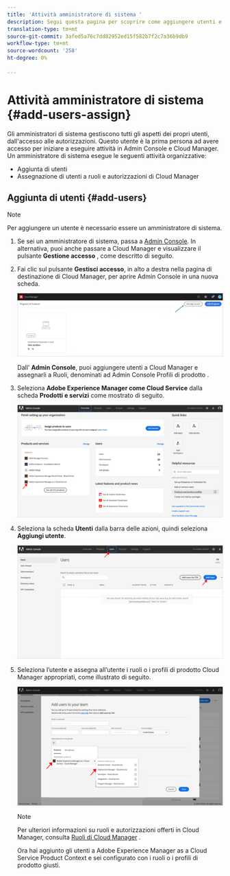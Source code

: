```yaml
---
title: 'Attività amministratore di sistema '
description: Segui questa pagina per scoprire come aggiungere utenti e assegnarli ai ruoli di Cloud Manager come amministratore di sistema
translation-type: tm+mt
source-git-commit: 3afed5a76c7dd82952ed15f582b7f2c7a36b9db9
workflow-type: tm+mt
source-wordcount: '258'
ht-degree: 0%

---
```



# Attività amministratore di sistema {#add-users-assign}

Gli amministratori di sistema gestiscono tutti gli aspetti dei propri utenti, dall&#39;accesso alle autorizzazioni. Questo utente è la prima persona ad avere accesso per iniziare a eseguire attività in Admin Console e Cloud Manager.
Un amministratore di sistema esegue le seguenti attività organizzative:

* Aggiunta di utenti
* Assegnazione di utenti a ruoli e autorizzazioni di Cloud Manager

## Aggiunta di utenti {#add-users}

>[!NOTE]
>Per aggiungere un utente è necessario essere un amministratore di sistema.

1. Se sei un amministratore di sistema, passa a [Admin Console](https://adminconsole.adobe.com). In alternativa, puoi anche passare a Cloud Manager e visualizzare il pulsante **Gestione accesso** , come descritto di seguito.

1. Fai clic sul pulsante **Gestisci accesso**, in alto a destra nella pagina di destinazione di Cloud Manager, per aprire Admin Console in una nuova scheda.

   ![](/help/onboarding/getting-access-to-aem-in-cloud/assets/sys-admin5.png)

   Dall’ **Admin Console**, puoi aggiungere utenti a Cloud Manager e assegnarli a Ruoli, denominati ad Admin Console Profili di prodotto .

1. Seleziona **Adobe Experience Manager come Cloud Service** dalla scheda **Prodotti e servizi** come mostrato di seguito.

   ![](/help/onboarding/what-is-required/assets/admin-console-1.png)

1. Seleziona la scheda **Utenti** dalla barra delle azioni, quindi seleziona **Aggiungi utente**.

   ![](/help/onboarding/what-is-required/assets/admin-console-2.png)

1. Seleziona l’utente e assegna all’utente i ruoli o i profili di prodotto Cloud Manager appropriati, come illustrato di seguito.

   ![](/help/onboarding/what-is-required/assets/admin-console-3.png)

   >[!NOTE]
   >Per ulteriori informazioni su ruoli e autorizzazioni offerti in Cloud Manager, consulta [Ruoli di Cloud Manager](/help/onboarding/what-is-required/user-roles-permissions.md) .

   Ora hai aggiunto gli utenti a Adobe Experience Manager as a Cloud Service Product Context e sei configurato con i ruoli o i profili di prodotto giusti.

